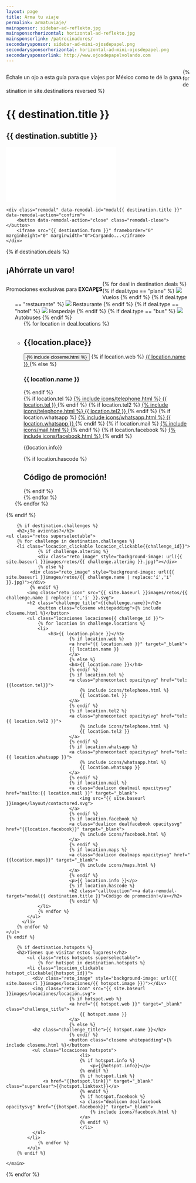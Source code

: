 ```yaml
---
layout: page
title: Arma tu viaje
permalink: armatuviaje/
mainsponsor: sidebar-ad-reflekto.jpg
mainsponsorhorizontal: horizontal-ad-reflekto.jpg
mainsponsorlink: /patrocinadores/
secondarysponsor: sidebar-ad-mini-ojosdepapel.png
secondarysponsorhorizontal: horizontal-ad-mini-ojosdepapel.png
secondarysponsorlink: http://www.ojosdepapelvolando.com
---
```


<p style="float:left;">Échale un ojo a esta guía para que viajes por México como te dé la gana.</p>

{% for destination in site.destinations reversed %}
<div class="destination">
	<h1>{{ destination.title }}</h1>
	<h2>{{ destination.subtitle }}</h2>
	<div class="main_video">
	  <iframe src="{{ destination.video }}?rel=0&amp;showinfo=0" frameborder="0" allowfullscreen></iframe>
	</div>

	<div class="remodal" data-remodal-id="modal{{ destination.title }}" data-remodal-action="confirm">
		<button data-remodal-action="close" class="remodal-close"></button>
		<iframe src="{{ destination.form }}" frameborder="0" marginheight="0" marginwidth="0">Cargando...</iframe>
	</div>

  <main class="destination_content">
    {% if destination.deals %}
		<h2 class="promociones_title">¡Ahórrate un varo!</h2>
		<p style="float:left;clear:both;">Promociones exclusivas para <b>E<span class="xtext">X</span>CAPES</b></p>
  	<ul class="deals_list">
		  {% for deal in destination.deals %}
					<li class="deal locacion_clickable deal_clickable{{deal_id}}">
            {% if deal.type == "plane" %}
            <img class="deal_icon" src="{{ site.baseurl }}images/promociones/plane.svg">
            <span class="deal_info">Vuelos</span>
            {% endif %}
						{% if deal.type == "restaurante" %}
            <img class="deal_icon" src="{{ site.baseurl }}images/promociones/restaurant.svg">
            <span class="deal_info">Restaurante</span>
            {% endif %}
            {% if deal.type == "hotel" %}
            <img class="deal_icon" src="{{ site.baseurl }}images/promociones/hotel.svg">
            <span class="deal_info">Hospedaje</span>
            {% endif %}
            {% if deal.type == "bus" %}
            <img class="deal_icon" src="{{ site.baseurl }}images/promociones/bus.svg">
            <span class="deal_info">Autobuses</span>
            {% endif %}
            <ul class="deal_hiddeninfo deals{{ deal_id }} superselectable">
  						{% for location in deal.locations %}
  						<li class="hiddenli">
                <h2>{{location.place}}</h2>
								<button class="closeme">{% include closeme.html %}</button>
								{% if location.web %}
								<a class="dealbrand" href="{{ location.web }}" target="_blank">
								{{ location.name }}
								</a>
								{% else %}
								<h3>{{ location.name }}</h3>
								{% endif %}
								<div class="infocontainer">
									{% if location.tel %}
									<a class="phonecontact redsvg" href="tel:{{location.tel}}">
										{% include icons/telephone.html %}
										{{ location.tel }}
									</a>
									{% endif %}
									{% if location.tel2 %}
									<a class="phonecontact redsvg" href="tel:{{ location.tel2 }}">
										{% include icons/telephone.html %}
										{{ location.tel2 }}
									</a>
									{% endif %}
									{% if location.whatsapp %}
									<a class="phonecontact redsvg" href="tel:{{ location.whatsapp }}">
								 		{% include icons/whatsapp.html %}
										{{ location.whatsapp }}
									</a>
									{% endif %}
									{% if location.mail %}
									<a class="dealicon dealmail redsvg" href="mailto:{{ location.mail }}" target="_blank">
										{% include icons/mail.html %}
									</a>
									{% endif %}
									{% if location.facebook %}
									<a class="dealicon dealfacebook redsvg" href="{{location.facebook}}" target="_blank">
										{% include icons/facebook.html %}
									</a>
									{% endif %}
									<p>{{location.info}}</p>
									{% if location.hascode %}
									<h2 class="calltoaction"><a data-remodal-target="modal{{ destination.title }}">Código de promoción!</a></h2>
									{% endif %}
								</div>
              </li>
              {% endfor %}
            </ul>
					</li>
			{% endfor %}
		</ul>
    {% endif %}

		{% if destination.challenges %}
		<h2>¿Te avientas?</h2>
    <ul class="retos superselectable">
	    {% for challenge in destination.challenges %}
	  	<li class="locacion_clickable locacion_clickable{{challenge_id}}">
				{% if challenge.alterimg %}
				<div class="reto_image" style="background-image: url({{ site.baseurl }}images/retos/{{ challenge.alterimg }}.jpg)"></div>
				{% else %}
			 <div class="reto_image" style="background-image: url({{ site.baseurl }}images/retos/{{ challenge.name | replace:'í','i' }}.jpg)"></div>
			 {% endif %}
		  	<img class="reto_icon" src="{{ site.baseurl }}images/retos/{{ challenge.name | replace:'í','i' }}.svg">
		    <h2 class="challenge_title">{{challenge.name}}</h2>
				<button class="closeme whitepadding">{% include closeme.html %}</button>
		    <ul class="locaciones locaciones{{ challenge_id }}">
		    	{% for location in challenge.locations %}
		    	<li>
		    		<h3>{{ location.place }}</h3>
							{% if location.web %}
							<a href="{{ location.web }}" target="_blank">
							{{ location.name }}
							</a>
							{% else %}
							<h4>{{ location.name }}</h4>
							{% endif %}
							{% if location.tel %}
							<a class="phonecontact opacitysvg" href="tel:{{location.tel}}">
								{% include icons/telephone.html %}
								{{ location.tel }}
							</a>
							{% endif %}
							{% if location.tel2 %}
							<a class="phonecontact opacitysvg" href="tel:{{ location.tel2 }}">
								{% include icons/telephone.html %}
								{{ location.tel2 }}
							</a>
							{% endif %}
							{% if location.whatsapp %}
							<a class="phonecontact opacitysvg" href="tel:{{ location.whatsapp }}">
								{% include icons/whatsapp.html %}
								{{ location.whatsapp }}
							</a>
							{% endif %}
							{% if location.mail %}
							<a class="dealicon dealmail opacitysvg" href="mailto:{{ location.mail }}" target="_blank">
								<img src="{{ site.baseurl }}images/layout/contactored.svg">
							</a>
							{% endif %}
							{% if location.facebook %}
							<a class="dealicon dealfacebook opacitysvg" href="{{location.facebook}}" target="_blank">
								{% include icons/facebook.html %}
							</a>
							{% endif %}
							{% if location.maps %}
							<a class="dealicon dealmaps opacitysvg" href="{{location.maps}}" target="_blank">
								{% include icons/maps.html %}
							</a>
							{% endif %}
							<p>{{ location.info }}</p>
							{% if location.hascode %}
							<h2 class="calltoaction"><a data-remodal-target="modal{{ destination.title }}">Código de promoción!</a></h2>
							{% endif %}
		    	</li>
		    	{% endfor %}
		    </ul>
		  </li>
	    {% endfor %}
    </ul>
    {% endif %}

		{% if destination.hotspots %}
		<h2>Tienes que visitar estos lugares!</h2>
			<ul class="retos hotspots superselectable">
				{% for hotspot in destination.hotspots %}
            <li class="locacion_clickable hotspot_clickable{{hotspot_id}}">
              <div class="reto_image" style="background-image: url({{ site.baseurl }}images/locaciones/{{ hotspot.image }})"></div>
              <img class="reto_icon" src="{{ site.baseurl }}images/locaciones/locacion.svg">
							{% if hotspot.web %}
							<a href="{{ hotspot.web }}" target="_blank" class="challenge_title">
								{{ hotspot.name }}
							</a>
							{% else %}
              <h2 class="challenge_title">{{ hotspot.name }}</h2>
							{% endif %}
							<button class="closeme whitepadding">{% include closeme.html %}</button>
              <ul class="locaciones hotspots">
								<li>
								{% if hotspot.info %}
									<p>{{hotspot.info}}</p>
								{% endif %}
								{% if hotspot.link %}
                  <a href="{{hotspot.link}}" target="_blank" class="superclear">{{hotspot.linktext}}</a>
								{% endif %}
								{% if hotspot.facebook %}
								<a class="dealicon dealfacebook opacitysvg" href="{{hotspot.facebook}}" target="_blank">
									{% include icons/facebook.html %}
								</a>
								{% endif %}
								</li>
              </ul>
            </li>
				{% endfor %}
			</ul>
		{% endif %}

	</main>
</div>
{% endfor %}
